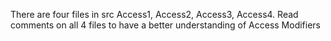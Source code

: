 There are four files in src Access1, Access2, Access3, Access4.
Read comments on all 4 files to have a better understanding of Access Modifiers
